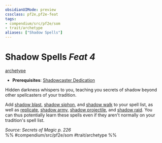 ```yaml
---
obsidianUIMode: preview
cssclass: pf2e,pf2e-feat
tags:
- compendium/src/pf2e/som
- trait/archetype
aliases: ["Shadow Spells"]
---
```

# Shadow Spells  *Feat 4*  
[archetype](../../rules/traits/archetype.md)  

- **Prerequisites**: [Shadowcaster Dedication](shadowcaster-dedication-som.md)

Hidden darkness whispers to you, teaching you secrets of shadow beyond other spellcasters of your tradition.

Add [shadow blast](../spells/shadow-blast.md), [shadow siphon](../spells/shadow-siphon.md), and [shadow walk](../spells/shadow-walk.md) to your spell list, as well as [replicate](../spells/replicate-som.md), [shadow army](../spells/shadow-army-som.md), [shadow projectile](../spells/shadow-projectile-som.md), and [shadow raid](../spells/shadow-raid-som.md). You can thus potentially learn these spells even if they aren't normally on your tradition's spell list.

*Source: Secrets of Magic p. 226*  
%% #compendium/src/pf2e/som #trait/archetype %%
